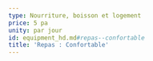 ```yaml
---
type: Nourriture, boisson et logement
price: 5 pa
unity: par jour
id: equipment_hd.md#repas--confortable
title: 'Repas : Confortable'
---
```


